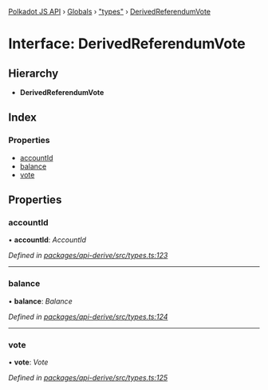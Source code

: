 [Polkadot JS API](../README.md) › [Globals](../globals.md) › ["types"](../modules/_types_.md) › [DerivedReferendumVote](_types_.derivedreferendumvote.md)

# Interface: DerivedReferendumVote

## Hierarchy

* **DerivedReferendumVote**

## Index

### Properties

* [accountId](_types_.derivedreferendumvote.md#accountid)
* [balance](_types_.derivedreferendumvote.md#balance)
* [vote](_types_.derivedreferendumvote.md#vote)

## Properties

###  accountId

• **accountId**: *AccountId*

*Defined in [packages/api-derive/src/types.ts:123](https://github.com/polkadot-js/api/blob/53959d482/packages/api-derive/src/types.ts#L123)*

___

###  balance

• **balance**: *Balance*

*Defined in [packages/api-derive/src/types.ts:124](https://github.com/polkadot-js/api/blob/53959d482/packages/api-derive/src/types.ts#L124)*

___

###  vote

• **vote**: *Vote*

*Defined in [packages/api-derive/src/types.ts:125](https://github.com/polkadot-js/api/blob/53959d482/packages/api-derive/src/types.ts#L125)*
